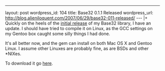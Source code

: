 --- 
layout: post
wordpress_id: 104
title: Base32 0.1.1 Released
wordpress_url: http://blog.alieniloquent.com/2007/06/29/base32-011-released/
--- |+
Quickly on the heels of the [initial release][1] of my Base32 library, I have
an update. I should have tried to compile it on Linux, as the GCC settings on
my Gentoo box caught some silly things I had done.

It's all better now, and the gem can install on both Mac OS X and Gentoo
Linux. I assume other Linuxes are probably fine, as are BSDs and other \*NIXes.

To download it go [here][2].

   [1]: http://blog.alieniloquent.com/2007/06/28/base32-010-released/

   [2]: http://rubyforge.org/frs/?group_id=3938&release_id=12678

